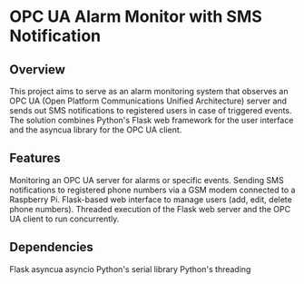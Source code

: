 # OPC UA Alarm Monitor with SMS Notification
## Overview
This project aims to serve as an alarm monitoring system that observes an OPC UA (Open Platform Communications Unified Architecture) server and sends out SMS notifications to registered users in case of triggered events. The solution combines Python's Flask web framework for the user interface and the asyncua library for the OPC UA client.

## Features
Monitoring an OPC UA server for alarms or specific events.
Sending SMS notifications to registered phone numbers via a GSM modem connected to a Raspberry Pi.
Flask-based web interface to manage users (add, edit, delete phone numbers).
Threaded execution of the Flask web server and the OPC UA client to run concurrently.

## Dependencies
Flask
asyncua
asyncio
Python's serial library
Python's threading
